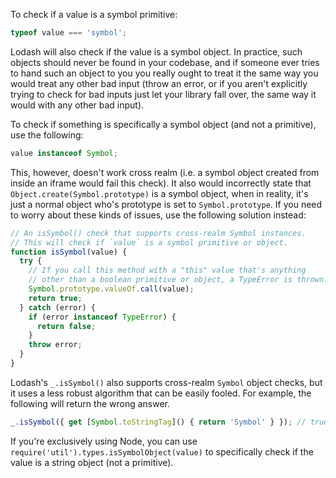 To check if a value is a symbol primitive:

```javascript
typeof value === 'symbol';
```

Lodash will also check if the value is a symbol object. In practice, such objects should never be found in your codebase, and if someone ever tries to hand such an object to you you really ought to treat it the same way you would treat any other bad input (throw an error, or if you aren't explicitly trying to check for bad inputs just let your library fall over, the same way it would with any other bad input).

To check if something is specifically a symbol object (and not a primitive), use the following:

```javascript
value instanceof Symbol;
```

This, however, doesn't work cross realm (i.e. a symbol object created from inside an iframe would fail this check). It also would incorrectly state that `Object.create(Symbol.prototype)` is a symbol object, when in reality, it's just a normal object who's prototype is set to `Symbol.prototype`. If you need to worry about these kinds of issues, use the following solution instead:

```javascript
// An isSymbol() check that supports cross-realm Symbol instances.
// This will check if `value` is a symbol primitive or object.
function isSymbol(value) {
  try {
    // If you call this method with a "this" value that's anything
    // other than a boolean primitive or object, a TypeError is thrown.
    Symbol.prototype.valueOf.call(value);
    return true;
  } catch (error) {
    if (error instanceof TypeError) {
      return false;
    }
    throw error;
  }
}
```

Lodash's `_.isSymbol()` also supports cross-realm `Symbol` object checks, but it uses a less robust algorithm that can be easily fooled. For example, the following will return the wrong answer.

```javascript
_.isSymbol({ get [Symbol.toStringTag]() { return 'Symbol' } }); // true
```

If you're exclusively using Node, you can use `require('util').types.isSymbolObject(value)` to specifically check if the value is a string object (not a primitive).